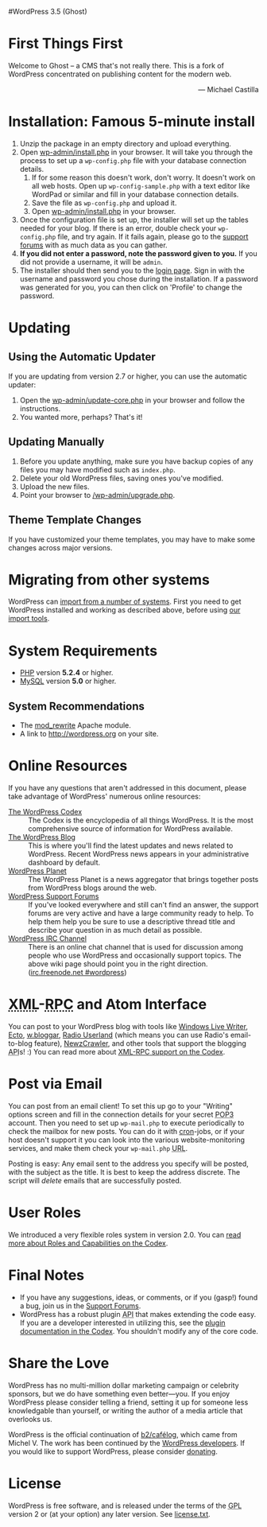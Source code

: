 #WordPress 3.5 (Ghost)

<h1>First Things First</h1>
<p>Welcome to Ghost – a CMS that's not really there. This is a fork of WordPress concentrated on publishing content for the modern web.</p>
<p style="text-align: right">&#8212; Michael Castilla</p>

<h1>Installation: Famous 5-minute install</h1>
<ol>
	<li>Unzip the package in an empty directory and upload everything.</li>
	<li>Open <span class="file"><a href="wp-admin/install.php">wp-admin/install.php</a></span> in your browser. It will take you through the process to set up a <code>wp-config.php</code> file with your database connection details.
		<ol>
			<li>If for some reason this doesn't work, don't worry. It doesn't work on all web hosts. Open up <code>wp-config-sample.php</code> with a text editor like WordPad or similar and fill in your database connection details.</li>
			<li>Save the file as <code>wp-config.php</code> and upload it.</li>
			<li>Open <span class="file"><a href="wp-admin/install.php">wp-admin/install.php</a></span> in your browser.</li>
		</ol>
	</li>
	<li>Once the configuration file is set up, the installer will set up the tables needed for your blog. If there is an error, double check your <code>wp-config.php</code> file, and try again. If it fails again, please go to the <a href="http://wordpress.org/support/" title="WordPress support">support forums</a> with as much data as you can gather.</li>
	<li><strong>If you did not enter a password, note the password given to you.</strong> If you did not provide a username, it will be <code>admin</code>.</li>
	<li>The installer should then send you to the <a href="wp-login.php">login page</a>. Sign in with the username and password you chose during the installation. If a password was generated for you, you can then click on 'Profile' to change the password.</li>
</ol>

<h1>Updating</h1>
<h2>Using the Automatic Updater</h2>
<p>If you are updating from version 2.7 or higher, you can use the automatic updater:</p>
<ol>
	<li>Open the <span class="file"><a href="wp-admin/update-core.php">wp-admin/update-core.php</a></span> in your browser and follow the instructions.</li>
	<li>You wanted more, perhaps? That's it!</li>
</ol>

<h2>Updating Manually</h2>
<ol>
	<li>Before you update anything, make sure you have backup copies of any files you may have modified such as <code>index.php</code>.</li>
	<li>Delete your old WordPress files, saving ones you've modified.</li>
	<li>Upload the new files.</li>
	<li>Point your browser to <span class="file"><a href="wp-admin/upgrade.php">/wp-admin/upgrade.php</a>.</span></li>
</ol>

<h2>Theme Template Changes</h2>
<p>If you have customized your theme templates, you may have to make some changes across major versions.</p>

<h1>Migrating from other systems</h1>
<p>WordPress can <a href="http://codex.wordpress.org/Importing_Content">import from a number of systems</a>. First you need to get WordPress installed and working as described above, before using <a href="wp-admin/import.php" title="Import to WordPress">our import tools</a>.</p>

<h1>System Requirements</h1>
<ul>
	<li><a href="http://php.net/">PHP</a> version <strong>5.2.4</strong> or higher.</li>
	<li><a href="http://www.mysql.com/">MySQL</a> version <strong>5.0</strong> or higher.</li>
</ul>

<h2>System Recommendations</h2>
<ul>
	<li>The <a href="http://httpd.apache.org/docs/2.2/mod/mod_rewrite.html">mod_rewrite</a> Apache module.</li>
	<li>A link to <a href="http://wordpress.org/">http://wordpress.org</a> on your site.</li>
</ul>

<h1>Online Resources</h1>
<p>If you have any questions that aren't addressed in this document, please take advantage of WordPress' numerous online resources:</p>
<dl>
	<dt><a href="http://codex.wordpress.org/">The WordPress Codex</a></dt>
		<dd>The Codex is the encyclopedia of all things WordPress. It is the most comprehensive source of information for WordPress available.</dd>
	<dt><a href="http://wordpress.org/news/">The WordPress Blog</a></dt>
		<dd>This is where you'll find the latest updates and news related to WordPress. Recent WordPress news appears in your administrative dashboard by default.</dd>
	<dt><a href="http://planet.wordpress.org/">WordPress Planet</a></dt>
		<dd>The WordPress Planet is a news aggregator that brings together posts from WordPress blogs around the web.</dd>
	<dt><a href="http://wordpress.org/support/">WordPress Support Forums</a></dt>
		<dd>If you've looked everywhere and still can't find an answer, the support forums are very active and have a large community ready to help. To help them help you be sure to use a descriptive thread title and describe your question in as much detail as possible.</dd>
	<dt><a href="http://codex.wordpress.org/IRC">WordPress <abbr title="Internet Relay Chat">IRC</abbr> Channel</a></dt>
		<dd>There is an online chat channel that is used for discussion among people who use WordPress and occasionally support topics. The above wiki page should point you in the right direction. (<a href="irc://irc.freenode.net/wordpress">irc.freenode.net #wordpress</a>)</dd>
</dl>

<h1><abbr title="eXtensible Markup Language">XML</abbr>-<abbr title="Remote Procedure Call">RPC</abbr> and Atom Interface</h1>
<p>You can post to your WordPress blog with tools like <a href="http://download.live.com/writer">Windows Live Writer</a>, <a href="http://illuminex.com/ecto/">Ecto</a>, <a href="http://bloggar.com/">w.bloggar</a>, <a href="http://radio.userland.com/">Radio Userland</a> (which means you can use Radio's email-to-blog feature), <a href="http://www.newzcrawler.com/">NewzCrawler</a>, and other tools that support the blogging <abbr title="application programming interface">API</abbr>s! :) You can read more about <a href="http://codex.wordpress.org/XML-RPC_Support"><abbr>XML</abbr>-<abbr>RPC</abbr> support on the Codex</a>.</p>

<h1>Post via Email</h1>
<p>You can post from an email client! To set this up go to your &quot;Writing&quot; options screen and fill in the connection details for your secret <abbr title="Post Office Protocol version 3">POP3</abbr> account. Then you need to set up <code>wp-mail.php</code> to execute periodically to check the mailbox for new posts. You can do it with <a href="http://en.wikipedia.org/wiki/Cron">cron</a>-jobs, or if your host doesn't support it you can look into the various website-monitoring services, and make them check your <code>wp-mail.php</code> <abbr title="Uniform Resource Locator">URL</abbr>.</p>
<p>Posting is easy: Any email sent to the address you specify will be posted, with the subject as the title. It is best to keep the address discrete. The script will <em>delete</em> emails that are successfully posted.</p>

<h1>User Roles</h1>
<p>We introduced a very flexible roles system in version 2.0. You can <a href="http://codex.wordpress.org/Roles_and_Capabilities" title="WordPress roles and capabilities">read more about Roles and Capabilities on the Codex</a>.</p>

<h1>Final Notes</h1>
<ul>
	<li>If you have any suggestions, ideas, or comments, or if you (gasp!) found a bug, join us in the <a href="http://wordpress.org/support/">Support Forums</a>.</li>
	<li>WordPress has a robust plugin <abbr title="application programming interface">API</abbr> that makes extending the code easy. If you are a developer interested in utilizing this, see the <a href="http://codex.wordpress.org/Plugin_API" title="WordPress plugin API">plugin documentation in the Codex</a>. You shouldn't modify any of the core code.</li>
</ul>

<h1>Share the Love</h1>
<p>WordPress has no multi-million dollar marketing campaign or celebrity sponsors, but we do have something even better&#8212;you. If you enjoy WordPress please consider telling a friend, setting it up for someone less knowledgable than yourself, or writing the author of a media article that overlooks us.</p>

<p>WordPress is the official continuation of <a href="http://cafelog.com/">b2/caf&#233;log</a>, which came from Michel V. The work has been continued by the <a href="http://wordpress.org/about/">WordPress developers</a>. If you would like to support WordPress, please consider <a href="http://wordpress.org/donate/" title="Donate to WordPress">donating</a>.</p>

<h1>License</h1>
<p>WordPress is free software, and is released under the terms of the <abbr title="GNU General Public License">GPL</abbr> version 2 or (at your option) any later version. See <a href="license.txt">license.txt</a>.</p>

</body>
</html>

